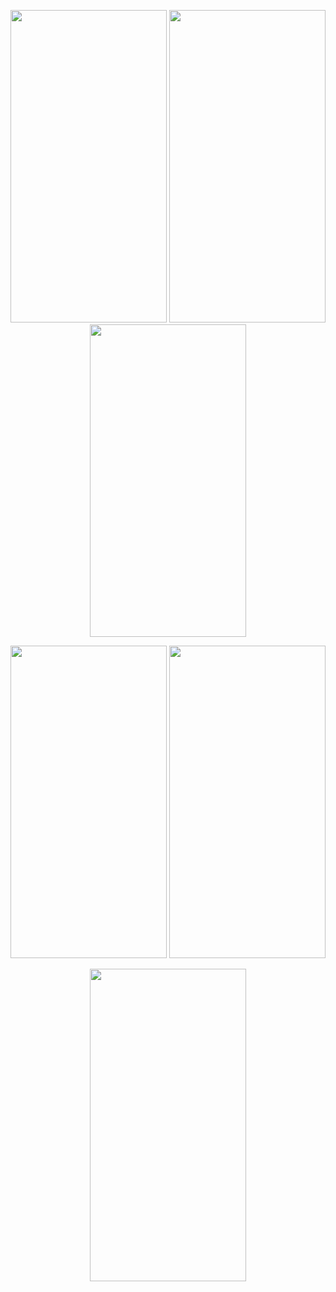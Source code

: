 <p align=center>
<img src="https://user-images.githubusercontent.com/111503264/203918413-4b4fd5b3-89f5-4238-bf1a-e63f2c26c033.jpg" height=500 width=250>
<img src="https://user-images.githubusercontent.com/111503264/203918458-660be58a-ffd4-4b89-a243-a7591f9a5366.jpg" height=500 width=250>
<img src="https://user-images.githubusercontent.com/111503264/203918476-4300ae7c-e41f-4f5d-bd04-373ed1b16c0d.jpg" height=500 width=250>
</p>

<p align=center>
<img src="https://user-images.githubusercontent.com/111503264/203918497-487dbdd9-11c6-4fa5-8042-cfa622a25bf7.jpg" height=500 width=250>
<img src="https://user-images.githubusercontent.com/111503264/203918569-968a7d7a-3db5-49d2-8a89-378ccfb36644.jpg" height=500 width=250>
</p>

<p align=center>
<img src="https://user-images.githubusercontent.com/111565916/201016524-141bca4c-3e85-46fa-b226-26e655677c27.gif" height=500 width=250>
</p>
